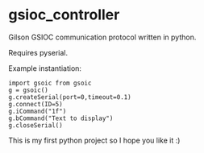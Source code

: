 gsioc_controller
================

Gilson GSIOC communication protocol written in python.

Requires pyserial.

Example instantiation:

    import gsoic from gsoic
    g = gsoic()
    g.createSerial(port=0,timeout=0.1)
    g.connect(ID=5)
    g.iCommand("1f")
    g.bCommand("Text to display")
    g.closeSerial()

This is my first python project so I hope you like it :)